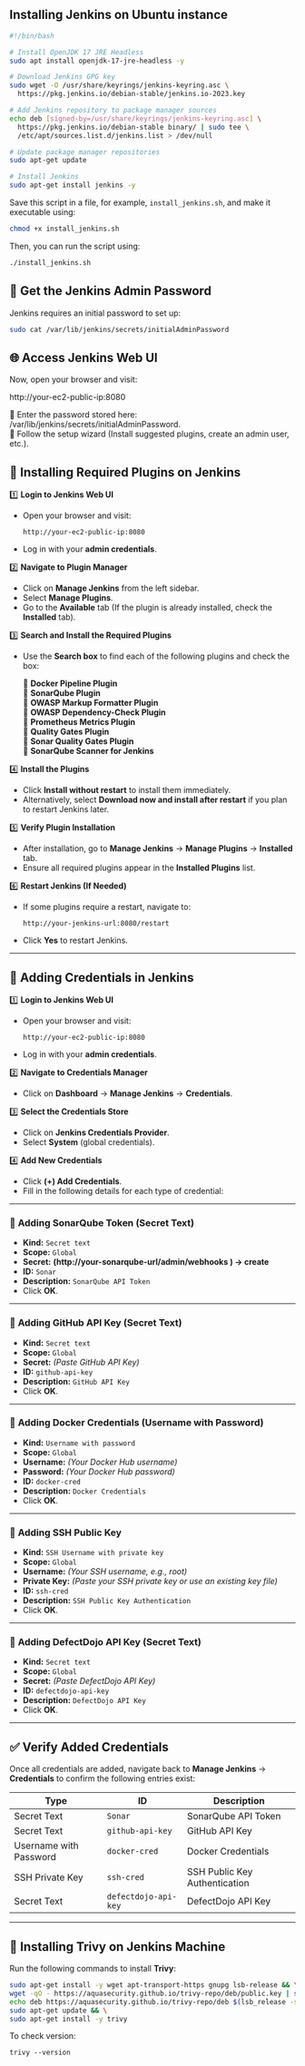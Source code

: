 ## Installing Jenkins on Ubuntu instance


```bash
#!/bin/bash

# Install OpenJDK 17 JRE Headless
sudo apt install openjdk-17-jre-headless -y

# Download Jenkins GPG key
sudo wget -O /usr/share/keyrings/jenkins-keyring.asc \
  https://pkg.jenkins.io/debian-stable/jenkins.io-2023.key

# Add Jenkins repository to package manager sources
echo deb [signed-by=/usr/share/keyrings/jenkins-keyring.asc] \
  https://pkg.jenkins.io/debian-stable binary/ | sudo tee \
  /etc/apt/sources.list.d/jenkins.list > /dev/null

# Update package manager repositories
sudo apt-get update

# Install Jenkins
sudo apt-get install jenkins -y
```

Save this script in a file, for example, `install_jenkins.sh`, and make it executable using:

```bash
chmod +x install_jenkins.sh
```

Then, you can run the script using:

```bash
./install_jenkins.sh
```

## 🔑 Get the Jenkins Admin Password  

Jenkins requires an initial password to set up:  

```bash
sudo cat /var/lib/jenkins/secrets/initialAdminPassword

```
## 🌐 Access Jenkins Web UI  

Now, open your browser and visit:  

http://your-ec2-public-ip:8080


🔹 Enter the password stored here: /var/lib/jenkins/secrets/initialAdminPassword.  
🔹 Follow the setup wizard (Install suggested plugins, create an admin user, etc.).  


## 🚀 Installing Required Plugins on Jenkins  


1️⃣ **Login to Jenkins Web UI**  
   - Open your browser and visit:  
     ```
     http://your-ec2-public-ip:8080
     ```
   - Log in with your **admin credentials**.  

2️⃣ **Navigate to Plugin Manager**  
   - Click on **Manage Jenkins** from the left sidebar.  
   - Select **Manage Plugins**.  
   - Go to the **Available** tab (If the plugin is already installed, check the **Installed** tab).  

3️⃣ **Search and Install the Required Plugins**  
   - Use the **Search box** to find each of the following plugins and check the box:  
     
     🔹 **Docker Pipeline Plugin**  
     🔹 **SonarQube Plugin**  
     🔹 **OWASP Markup Formatter Plugin**  
     🔹 **OWASP Dependency-Check Plugin**  
     🔹 **Prometheus Metrics Plugin**  
     🔹 **Quality Gates Plugin**  
     🔹 **Sonar Quality Gates Plugin**  
     🔹 **SonarQube Scanner for Jenkins**  

4️⃣ **Install the Plugins**  
   - Click **Install without restart** to install them immediately.  
   - Alternatively, select **Download now and install after restart** if you plan to restart Jenkins later.  

5️⃣ **Verify Plugin Installation**  
   - After installation, go to **Manage Jenkins** → **Manage Plugins** → **Installed** tab.  
   - Ensure all required plugins appear in the **Installed Plugins** list.  

6️⃣ **Restart Jenkins (If Needed)**  
   - If some plugins require a restart, navigate to:  
     ```
     http://your-jenkins-url:8080/restart
     ```
   - Click **Yes** to restart Jenkins.  

---

## 🔑 Adding Credentials in Jenkins  


1️⃣ **Login to Jenkins Web UI**  
   - Open your browser and visit:  
     ```
     http://your-ec2-public-ip:8080
     ```
   - Log in with your **admin credentials**.  

2️⃣ **Navigate to Credentials Manager**  
   - Click on **Dashboard** → **Manage Jenkins** → **Credentials**.  

3️⃣ **Select the Credentials Store**  
   - Click on **Jenkins Credentials Provider**.  
   - Select **System** (global credentials).  

4️⃣ **Add New Credentials**  
   - Click **(+) Add Credentials**.  
   - Fill in the following details for each type of credential:  

---

### 🔹 **Adding SonarQube Token (Secret Text)**  
   - **Kind:** `Secret text`  
   - **Scope:** `Global`  
   - **Secret:** **(http://your-sonarqube-url/admin/webhooks ) -> create**
   - **ID:** `Sonar`  
   - **Description:** `SonarQube API Token`  
   - Click **OK**.  

---

### 🔹 **Adding GitHub API Key (Secret Text)**  
   - **Kind:** `Secret text`  
   - **Scope:** `Global`  
   - **Secret:** *(Paste GitHub API Key)*  
   - **ID:** `github-api-key`  
   - **Description:** `GitHub API Key`  
   - Click **OK**.  

---

### 🔹 **Adding Docker Credentials (Username with Password)**  
   - **Kind:** `Username with password`  
   - **Scope:** `Global`  
   - **Username:** *(Your Docker Hub username)*  
   - **Password:** *(Your Docker Hub password)*  
   - **ID:** `docker-cred`  
   - **Description:** `Docker Credentials`  
   - Click **OK**.  

---

### 🔹 **Adding SSH Public Key**  
   - **Kind:** `SSH Username with private key`  
   - **Scope:** `Global`  
   - **Username:** *(Your SSH username, e.g., root)*  
   - **Private Key:** *(Paste your SSH private key or use an existing key file)*  
   - **ID:** `ssh-cred`  
   - **Description:** `SSH Public Key Authentication`  
   - Click **OK**.  

---

### 🔹 **Adding DefectDojo API Key (Secret Text)**  
   - **Kind:** `Secret text`  
   - **Scope:** `Global`  
   - **Secret:** *(Paste DefectDojo API Key)*  
   - **ID:** `defectdojo-api-key`  
   - **Description:** `DefectDojo API Key`  
   - Click **OK**.  

---

## ✅ **Verify Added Credentials**  
Once all credentials are added, navigate back to **Manage Jenkins** → **Credentials** to confirm the following entries exist:  

| **Type**               | **ID**                  | **Description**            |
|------------------------|------------------------|----------------------------|
| Secret Text           | `Sonar`                | SonarQube API Token       |
| Secret Text           | `github-api-key`       | GitHub API Key            |
| Username with Password | `docker-cred`          | Docker Credentials        |
| SSH Private Key       | `ssh-cred`             | SSH Public Key Authentication |
| Secret Text           | `defectdojo-api-key`    | DefectDojo API Key        |

---
## 🚀 Installing Trivy on Jenkins Machine  

Run the following commands to install **Trivy**:  

```bash
sudo apt-get install -y wget apt-transport-https gnupg lsb-release && \
wget -qO - https://aquasecurity.github.io/trivy-repo/deb/public.key | sudo apt-key add - && \
echo deb https://aquasecurity.github.io/trivy-repo/deb $(lsb_release -sc) main | sudo tee -a /etc/apt/sources.list.d/trivy.list && \
sudo apt-get update && \
sudo apt-get install -y trivy
```
To check version:

``` 
trivy --version
```





 

